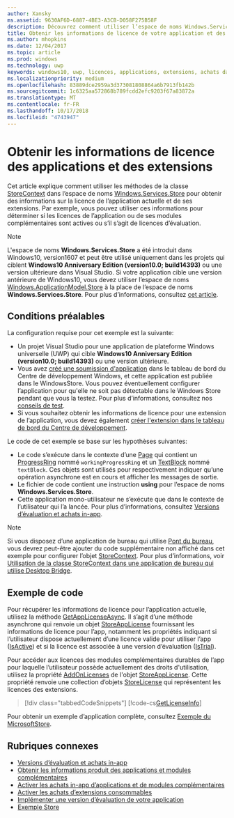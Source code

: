 ```yaml
---
author: Xansky
ms.assetid: 9630AF6D-6887-4BE3-A3CB-D058F275B58F
description: Découvrez comment utiliser l’espace de noms Windows.Services.Store pour obtenir les informations de licence de l’application active et de ses modules complémentaires.
title: Obtenir les informations de licence de votre application et des extensions
ms.author: mhopkins
ms.date: 12/04/2017
ms.topic: article
ms.prod: windows
ms.technology: uwp
keywords: windows10, uwp, licences, applications, extensions, achats dans l’application, Windows.Services.Store
ms.localizationpriority: medium
ms.openlocfilehash: 83889dce2959a3d373081808864a6b7913fb142b
ms.sourcegitcommit: 1c6325aa572868b789fcdd2efc9203f67a83872a
ms.translationtype: MT
ms.contentlocale: fr-FR
ms.lasthandoff: 10/17/2018
ms.locfileid: "4743947"
---
```

# <a name="get-license-info-for-apps-and-add-ons"></a>Obtenir les informations de licence des applications et des extensions

Cet article explique comment utiliser les méthodes de la classe [StoreContext](https://msdn.microsoft.com/library/windows/apps/windows.services.store.storecontext.aspx) dans l’espace de noms [Windows.Services.Store](https://msdn.microsoft.com/library/windows/apps/windows.services.store.aspx) pour obtenir des informations sur la licence de l’application actuelle et de ses extensions. Par exemple, vous pouvez utiliser ces informations pour déterminer si les licences de l’application ou de ses modules complémentaires sont actives ou s’il s’agit de licences d’évaluation.

> [!NOTE]
> L'espace de noms **Windows.Services.Store** a été introduit dans Windows10, version1607 et peut être utilisé uniquement dans les projets qui ciblent **Windows10 Anniversary Edition (version10.0; build14393)** ou une version ultérieure dans Visual Studio. Si votre application cible une version antérieure de Windows10, vous devez utiliser l’espace de noms [Windows.ApplicationModel.Store](https://msdn.microsoft.com/library/windows/apps/windows.applicationmodel.store.aspx) à la place de l’espace de noms **Windows.Services.Store**. Pour plus d’informations, consultez [cet article](in-app-purchases-and-trials-using-the-windows-applicationmodel-store-namespace.md).

## <a name="prerequisites"></a>Conditions préalables

La configuration requise pour cet exemple est la suivante:
* Un projet Visual Studio pour une application de plateforme Windows universelle (UWP) qui cible **Windows10 Anniversary Edition (version10.0; build14393)** ou une version ultérieure.
* Vous avez [créé une soumission d'application](https://msdn.microsoft.com/windows/uwp/publish/app-submissions) dans le tableau de bord du Centre de développement Windows, et cette application est publiée dans le WindowsStore. Vous pouvez éventuellement configurer l’application pour qu'elle ne soit pas détectable dans le Windows Store pendant que vous la testez. Pour plus d’informations, consultez nos [conseils de test](in-app-purchases-and-trials.md#testing).
* Si vous souhaitez obtenir les informations de licence pour une extension de l’application, vous devez également [créer l'extension dans le tableau de bord du Centre de développement](../publish/add-on-submissions.md).

Le code de cet exemple se base sur les hypothèses suivantes:
* Le code s’exécute dans le contexte d’une [Page](https://msdn.microsoft.com/library/windows/apps/windows.ui.xaml.controls.page.aspx) qui contient un [ProgressRing](https://msdn.microsoft.com/library/windows/apps/windows.ui.xaml.controls.progressring.aspx) nommé ```workingProgressRing``` et un [TextBlock](https://msdn.microsoft.com/library/windows/apps/windows.ui.xaml.controls.textblock.aspx) nommé ```textBlock```. Ces objets sont utilisés pour respectivement indiquer qu’une opération asynchrone est en cours et afficher les messages de sortie.
* Le fichier de code contient une instruction **using** pour l’espace de noms **Windows.Services.Store**.
* Cette application mono-utilisateur ne s’exécute que dans le contexte de l’utilisateur qui l’a lancée. Pour plus d’informations, consultez [Versions d’évaluation et achats in-app](in-app-purchases-and-trials.md#api_intro).

> [!NOTE]
> Si vous disposez d’une application de bureau qui utilise [Pont du bureau](https://developer.microsoft.com/windows/bridges/desktop), vous devrez peut-être ajouter du code supplémentaire non affiché dans cet exemple pour configurer l’objet  [StoreContext](https://msdn.microsoft.com/library/windows/apps/windows.services.store.storecontext.aspx). Pour plus d’informations, voir [Utilisation de la classe StoreContext dans une application de bureau qui utilise Desktop Bridge](in-app-purchases-and-trials.md#desktop).

## <a name="code-example"></a>Exemple de code

Pour récupérer les informations de licence pour l’application actuelle, utilisez la méthode [GetAppLicenseAsync](https://docs.microsoft.com/uwp/api/windows.services.store.storecontext.getapplicenseasync). Il s’agit d’une méthode asynchrone qui renvoie un objet [StoreAppLicense](https://msdn.microsoft.com/library/windows/apps/windows.services.store.storeapplicense.aspx) fournissant les informations de licence pour l’app, notamment les propriétés indiquant si l’utilisateur dispose actuellement d’une licence valide pour utiliser l’app ([IsActive](https://docs.microsoft.com/uwp/api/windows.services.store.storeapplicense.isactive)) et si la licence est associée à une version d’évaluation ([IsTrial](https://docs.microsoft.com/uwp/api/windows.services.store.storeapplicense.istrial)).

Pour accéder aux licences des modules complémentaires durables de l’app pour laquelle l’utilisateur possède actuellement des droits d'utilisation, utilisez la propriété [AddOnLicenses](https://docs.microsoft.com/uwp/api/windows.services.store.storeapplicense.addonlicenses) de l'objet [StoreAppLicense](https://msdn.microsoft.com/library/windows/apps/windows.services.store.storeapplicense.aspx). Cette propriété renvoie une collection d’objets [StoreLicense](https://msdn.microsoft.com/library/windows/apps/windows.services.store.storelicense.aspx) qui représentent les licences des extensions.

> [!div class="tabbedCodeSnippets"]
[!code-cs[GetLicenseInfo](./code/InAppPurchasesAndLicenses_RS1/cs/GetLicenseInfoPage.xaml.cs#GetLicenseInfo)]

Pour obtenir un exemple d’application complète, consultez [Exemple du MicrosoftStore](https://github.com/Microsoft/Windows-universal-samples/tree/master/Samples/Store).

## <a name="related-topics"></a>Rubriques connexes

* [Versions d’évaluation et achats in-app](in-app-purchases-and-trials.md)
* [Obtenir les informations produit des applications et modules complémentaires](get-product-info-for-apps-and-add-ons.md)
* [Activer les achats in-app d’applications et de modules complémentaires](enable-in-app-purchases-of-apps-and-add-ons.md)
* [Activer les achats d’extensions consommables](enable-consumable-add-on-purchases.md)
* [Implémenter une version d’évaluation de votre application](implement-a-trial-version-of-your-app.md)
* [Exemple Store](https://github.com/Microsoft/Windows-universal-samples/tree/master/Samples/Store)

